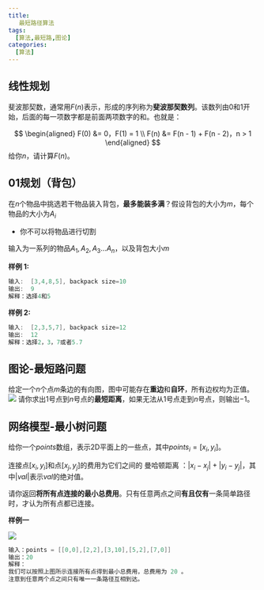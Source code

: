 ```yaml
---
title: 
   最短路径算法
tags: 
  [算法,最短路,图论]
categories:
  [算法]
---
```




## 线性规划
斐波那契数，通常用$F(n)$表示，形成的序列称为**斐波那契数列**。该数列由$0$和$1$开始，后面的每一项数字都是前面两项数字的和。也就是：

$$
\begin{aligned}
F(0) &= 0，F(1) = 1 \\
F(n) &= F(n - 1) + F(n - 2)，n > 1
\end{aligned}
$$
给你$n$，请计算$F(n)$。

## 01规划（背包）
在$n$个物品中挑选若干物品装入背包，**最多能装多满**？假设背包的大小为$m$，每个物品的大小为$A_i$
- 你不可以将物品进行切割

输入为一系列的物品$A_1,A_2,A_3...A_{n}$，以及背包大小$m$


**样例 1:**
```c
输入:  [3,4,8,5], backpack size=10
输出:  9
解释：选择4和5
```

**样例 2:**
```c
输入:  [2,3,5,7], backpack size=12
输出:  12
解释：选择2，3，7或者5.7
```

## 图论-最短路问题
给定一个$n$个点$m$条边的有向图，图中可能存在**重边**和**自环**，所有边权均为正值。
![](https://i.loli.net/2021/05/17/aVzH91YvokF5cEh.png)
请你求出$1$号点到$n$号点的**最短距离**，如果无法从$1$号点走到$n$号点，则输出$-1$。



## 网络模型-最小树问题

给你一个$points$数组，表示2D平面上的一些点，其中$points_i= [x_i, y_i]$。

连接点$[x_i, y_i]$和点$[x_j, y_j]$的费用为它们之间的 曼哈顿距离 ：$|x_i - x_j| + |y_i - y_j|$，其中$|val|$表示$val$的绝对值。

请你返回**将所有点连接的最小总费用**。只有任意两点之间**有且仅有**一条简单路径时，才认为所有点都已连接。

**样例一**

![](https://assets.leetcode.com/uploads/2020/08/26/c.png)
```c
输入：points = [[0,0],[2,2],[3,10],[5,2],[7,0]]
输出：20
解释：
我们可以按照上图所示连接所有点得到最小总费用，总费用为 20 。
注意到任意两个点之间只有唯一一条路径互相到达。
```
